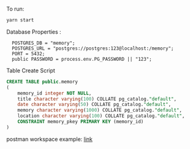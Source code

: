 To run:
```bash
yarn start 
```

Database Properties :
```
  POSTGRES_DB = "memory";
  POSTGRES_URL = "postgres://postgres:123@localhost:/memory";
  PORT = 5432;
  public PASSWORD = process.env.PG_PASSWORD || "123";
```

Table Create Script

```sql
CREATE TABLE public.memory
(
    memory_id integer NOT NULL,
    title character varying(100) COLLATE pg_catalog."default",
    date character varying(50) COLLATE pg_catalog."default",
    memory character varying(1000) COLLATE pg_catalog."default",
    location character varying(100) COLLATE pg_catalog."default",
    CONSTRAINT memory_pkey PRIMARY KEY (memory_id)
)
```

postman workspace example: [link](MemoryBook.postman_collection.json)


